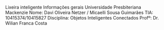 Lixeira inteligente
Informações gerais
Universidade Presbiteriana Mackenzie
Nome: Davi Oliveira Netzer / Micaelli Sousa Guimarães
TIA:  10415374/10415827
Disciplina: Objetos Inteligentes Conectados
Profº: Dr. Wilian Franca Costa
